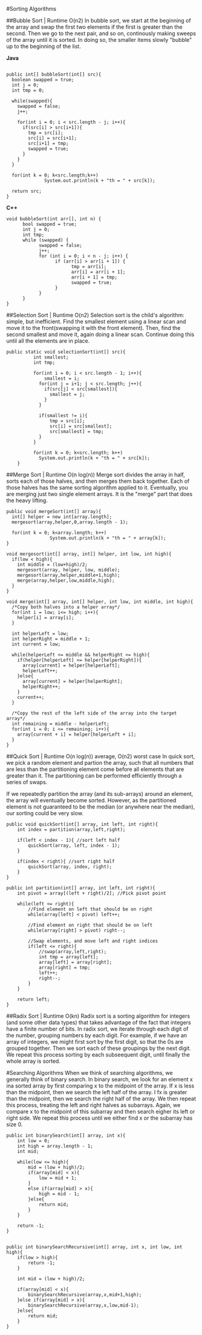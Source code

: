
#Sorting Algorithms

##Bubble Sort | Runtime O(n2)
In bubble sort, we start at the beginning of the array and swap the first two elements if the first is greater than the second. Then we go to the
next pair, and so on, continously making sweeps of the array until it is sorted. In doing so, the smaller items slowly "bubble" up to the beginning
of the list.   

**Java**  
```

public int[] bubbleSort(int[] src){
  boolean swapped = true;
  int j = 0;
  int tmp = 0;
  
  while(swapped){
    swapped = false;
    j++;
    
    for(int i = 0; i < src.length - j; i++){
      if(src[i] > src[i+1]){
        tmp = src[i];
        src[i] = src[i+1];
        src[i+1] = tmp;
        swapped = true;
      }
    }
  }
  
  for(int k = 0; k<src.length;k++)
			  System.out.println(k + "th = " + src[k]);
  
  return src;
}

```

**C++**
```
void bubbleSort(int arr[], int n) {
      bool swapped = true;
      int j = 0;
      int tmp;
      while (swapped) {
            swapped = false;
            j++;
            for (int i = 0; i < n - j; i++) {
                  if (arr[i] > arr[i + 1]) {
                        tmp = arr[i];
                        arr[i] = arr[i + 1];
                        arr[i + 1] = tmp;
                        swapped = true;
                  }
            }
      }
}
```

##Selection Sort | Runtime O(n2)
Selection sort is the child's algorithm: simple, but inefficient. Find the smallest element using a linear scan and move it to the front(swapping it with the front element).
Then, find the second smallest and move it, again doing a linear scan. Continue doing this until all the elements are in place.

```
public static void selectionSort(int[] src){
		  int smallest;
		  int tmp;
		  
		  for(int i = 0; i < src.length - 1; i++){
			  smallest = i;
		    for(int j = i+1; j < src.length; j++){
		      if(src[j] < src[smallest]){
		        smallest = j;
		      }
		    }
		    
		    if(smallest != i){
		        tmp = src[i];
		        src[i] = src[smallest];
		        src[smallest] = tmp;
		    }
		  }
		  
		  for(int k = 0; k<src.length; k++)
			System.out.println(k + "th = " + src[k]);
	}
```

##Merge Sort | Runtime O(n log(n))
Merge sort divides the array in half, sorts each of those halves, and then merges them back together. Each of those halves has the same sorting
algorithm applied to it. Eventually, you are merging just two single element arrays. It is the "merge" part that does the heavy lifting.

```
public void mergeSort(int[] array){
  int[] helper = new int[array.length];
  mergesort(array,helper,0,array.length - 1);
  
  for(int k = 0; k<array.length; k++)
				System.out.println(k + "th = " + array[k]);
}

void mergesort(int[] array, int[] helper, int low, int high){
  if(low < high){
    int middle = (low+high)/2;
    mergesort(array, helper, low, middle);
    mergesort(array,helper,middle+1,high);
    merge(array,helper,low,middle,high);
  }
}

void merge(int[] array, int[] helper, int low, int middle, int high){
  /*Copy both halves into a helper array*/
  for(int i = low; i<= high; i++){
    helper[i] = array[i];
  }
  
  int helperLeft = low;
  int helperRight = middle + 1;
  int current = low;
  
  while(helperLeft <= middle && helperRight <= high){
    if(helper[helperLeft] <= helper[helperRight]){
      array[current] = helper[helperLeft];
      helperLeft++;
    }else{
      array[current] = helper[helperRight];
      helperRight++;
    }
    current++;
  }
  
  /*Copy the rest of the left side of the array into the target array*/
  int remaining = middle - helperLeft;
  for(int i = 0; i <= remaining; i++){
    array[current + i] = helper[helperLeft + i];
  }
}
```

##Quick Sort | Runtime O(n log(n)) average, O(n2) worst case
In quick sort, we pick a random element and partion the array, such that all numbers that are less than the partitioning element come before all elements that are greater than it. The partitioning can be performed efficiently through a series of swaps.   

If we repeatedly partition the array (and its sub-arrays) around an element, the array will eventually become sorted. However, as the partitioned element is not guaranteed to be the median (or anywhere near the median), our sorting could be very slow.

```
public void quickSort(int[] array, int left, int right){
	int index = partition(array,left,right);
	
	if(left < index - 1){ //sort left half
		quickSort(array, left, index - 1);
	}
	
	if(index < right){ //sort right half
		quickSort(array, index, right);
	}
}

public int partition(int[] array, int left, int right){
	int pivot = array[(left + right)/2]; //Pick pivot point
	
	while(left <= right){
		//Find element on left that should be on right
		while(array[left] < pivot) left++;
		
		//Find element on right that should be on left
		while(array[right] > pivot) right--;
		
		//Swap elements, and move left and right indices
		if(left <= right){
			//swap(array,left,right);
			int tmp = array[left];
			array[left] = array[right];
			array[right] = tmp;
			left++;
			right--;
		}
	}
	
	return left;
}
```

##Radix Sort | Runtime O(kn)
Radix sort is a sorting algorithm for integers (and some other data types) that takes advantage of the fact that integers have a finite number of bits. In radix sort, we iterate through each digit of the number, grouping numbers by each digit. For example, if we have an array of integers, we might first sort by the first digit, so that the 0s are grouped together. Then we sort each of these groupings by the next digit. We repeat this process sorting by each subseequent digit, until finally the whole array is sorted.

#Searching Algorithms
When we think of searching algorithms, we generally think of binary search. In binary search, we look for an element x ina sorted array by first comparing x to the midpoint of the array. If x is less than the midpoint, then we search the left half of the array. I fx is greater than the midpoint, then we search the right half of the array. We then repeat this process, treating the left and right halves as subarrays. Again, we compare x to the midpoint of this subarray and then search eigher its left or right side. We repeat this process until we either find x or the subarray has size 0.

```
public int binarySearch(int[] array, int x){
	int low = 0;
	int high = array.length - 1;
	int mid;
	
	while(low <= high){
		mid = (low + high)/2;
		if(array[mid] < x){
			low = mid + 1;
		}
		else if(array[mid] > x){
			high = mid - 1;
		}else{
			return mid;
		}
	}
	
	return -1;
}


public int binarySearchRecursive(int[] array, int x, int low, int high){
	if(low > high){
		return -1;
	}
	
	int mid = (low + high)/2;
	
	if(array[mid] < x){
		binarySearchRecursive(array,x,mid+1,high);
	}else if(array[mid] > x){
		binarySearchRecursive(array,x,low,mid-1);
	}else{
		return mid;
	}
}
```
